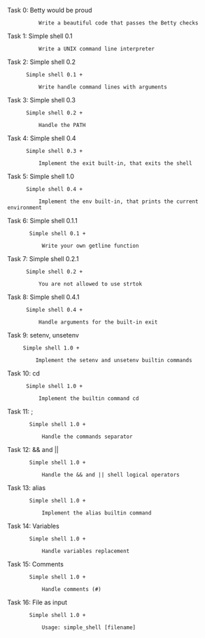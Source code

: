 Task 0: Betty would be proud

              Write a beautiful code that passes the Betty checks
Task 1: Simple shell 0.1
		  
              Write a UNIX command line interpreter
Task 2: Simple shell 0.2
		  
		  Simple shell 0.1 +

              Write handle command lines with arguments
Task 3: Simple shell 0.3

		  Simple shell 0.2 +

              Handle the PATH
Task 4: Simple shell 0.4

		  Simple shell 0.3 +

              Implement the exit built-in, that exits the shell
Task 5: Simple shell 1.0

		  Simple shell 0.4 +

              Implement the env built-in, that prints the current environment
Task 6: Simple shell 0.1.1
			
		   Simple shell 0.1 +		   

               Write your own getline function
Task 7: Simple shell 0.2.1

		  Simple shell 0.2 +

              You are not allowed to use strtok          
Task 8: Simple shell 0.4.1

		  Simple shell 0.4 +

              Handle arguments for the built-in exit
Task 9: setenv, unsetenv

		 Simple shell 1.0 +

             Implement the setenv and unsetenv builtin commands
Task 10: cd

		  Simple shell 1.0 +

              Implement the builtin command cd
Task 11: ;

		   Simple shell 1.0 +

               Handle the commands separator
Task 12: && and ||

		   Simple shell 1.0 +

               Handle the && and || shell logical operators
Task 13: alias

		   Simple shell 1.0 +

               Implement the alias builtin command
Task 14: Variables

		   Simple shell 1.0 +

               Handle variables replacement
Task 15: Comments

		   Simple shell 1.0 +

               Handle comments (#)
Task 16: File as input

		   Simple shell 1.0 +

               Usage: simple_shell [filename]
